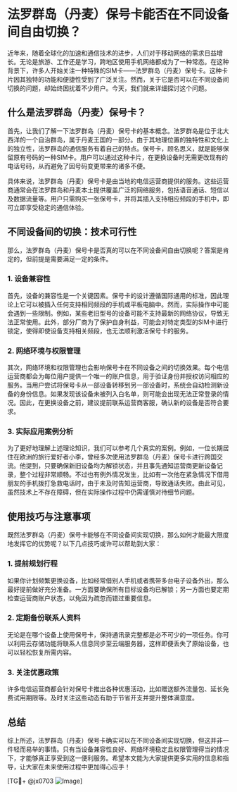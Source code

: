 # 法罗群岛（丹麦）保号卡能否在不同设备间自由切换？

近年来，随着全球化的加速和通信技术的进步，人们对于移动网络的需求日益增长。无论是旅游、工作还是学习，跨地区使用手机网络都成为了一种常态。在这种背景下，许多人开始关注一种特殊的SIM卡——法罗群岛（丹麦）保号卡。这种卡片因其独特的功能和便捷性受到了广泛关注。然而，关于它是否可以在不同设备间切换的问题，却始终困扰着不少用户。今天，我们就来详细探讨这个问题。

## 什么是法罗群岛（丹麦）保号卡？

首先，让我们了解一下法罗群岛（丹麦）保号卡的基本概念。法罗群岛是位于北大西洋的一个自治群岛，属于丹麦王国的一部分。由于其地理位置的独特性和文化上的独立性，法罗群岛的通信服务有着自己的特点。保号卡，顾名思义，就是能够保留原有号码的一种SIM卡。用户可以通过这种卡片，在更换设备时无需更改现有的电话号码，从而避免了因号码变更带来的诸多不便。

具体来说，法罗群岛（丹麦）保号卡是由当地的电信运营商提供的服务。这些运营商通常会在法罗群岛和丹麦本土提供覆盖广泛的网络服务，包括语音通话、短信以及数据流量等。用户只需购买一张保号卡，并将其插入支持相应频段的手机中，即可立即享受稳定的通信体验。

## 不同设备间的切换：技术可行性

那么，法罗群岛（丹麦）保号卡是否真的可以在不同设备间自由切换呢？答案是肯定的，但前提是需要满足一定的条件。

### 1. 设备兼容性

首先，设备的兼容性是一个关键因素。保号卡的设计遵循国际通用的标准，因此理论上它可以被插入任何支持相同频段的手机或平板电脑中。然而，实际操作中可能会遇到一些限制。例如，某些老旧型号的设备可能不支持最新的网络协议，导致无法正常使用。此外，部分厂商为了保护自身利益，可能会对特定类型的SIM卡进行锁定，使得即使设备支持相关频段，也无法顺利激活保号卡的服务。

### 2. 网络环境与权限管理

其次，网络环境和权限管理也会影响保号卡在不同设备之间的切换效果。每个电信运营商都会为每位用户提供一个唯一的账户信息，用于验证身份并授权访问相应的服务。当用户尝试将保号卡从一部设备转移到另一部设备时，系统会自动检测新设备的身份信息。如果发现该设备未被列入白名单，则可能会出现无法正常登录的情况。因此，在更换设备之前，建议提前联系运营商客服，确认新的设备是否符合要求。

### 3. 实际应用案例分析

为了更好地理解上述理论知识，我们可以参考几个真实的案例。例如，一位长期居住在欧洲的旅行爱好者小李，曾经多次使用法罗群岛（丹麦）保号卡进行跨国交流。他提到，只要确保新旧设备均为解锁状态，并且事先通知运营商更新设备记录，整个过程非常顺畅。不过也有例外情况发生，比如有一次他在紧急情况下借用朋友的手机拨打急救电话时，由于未及时告知运营商，导致通话失败。由此可见，虽然技术上不存在障碍，但在实际操作过程中仍需谨慎对待细节问题。

## 使用技巧与注意事项

既然法罗群岛（丹麦）保号卡能够在不同设备间实现切换，那么如何才能最大限度地发挥它的优势呢？以下几点技巧或许可以帮助到大家：

### 1. 提前规划行程

如果你计划频繁更换设备，比如经常借别人手机或者携带多台电子设备外出，那么最好提前做好充分准备。一方面要确保所有目标设备均已解锁；另一方面也要定期检查运营商账户状态，以免因为疏忽而错过重要信息。

### 2. 定期备份联系人资料

无论是在哪个设备上使用保号卡，保持通讯录完整都是必不可少的一项任务。你可以利用云存储功能将联系人信息同步至云端服务器，这样即便丢失了原始设备，也可以轻松恢复所需内容。

### 3. 关注优惠政策

许多电信运营商都会针对保号卡推出各种优惠活动，比如赠送额外流量包、延长免费试用期限等。及时关注这些动态有助于节省开支并提升整体满意度。

## 总结

综上所述，法罗群岛（丹麦）保号卡确实可以在不同设备间实现切换，但这并非一件轻而易举的事情。只有当设备兼容性良好、网络环境稳定且权限管理得当的情况下，才能够真正享受到这一便利服务。希望本文能为大家提供更多实用的信息和指导，让大家在未来使用过程中更加得心应手！

[TG💪+ @jx0703 ![Image](https://github.com/user-attachments/assets/dbca1d08-cadb-493c-b0ec-ad6f7a83f270)]